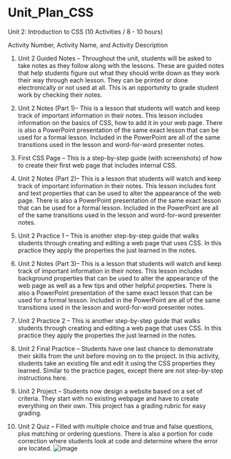 # Unit_Plan_CSS
Unit 2: Introduction to CSS (10 Activities / 8 - 10 hours)

Activity Number, Activity Name, and Activity Description

1.	Unit 2 Guided Notes – Throughout the unit, students will be asked to take notes as they follow along with the lessons. These are guided notes that help students figure out what they should write down as they work their way through each lesson. They can be printed or done electronically or not used at all. This is an opportunity to grade student work by checking their notes.

2.	Unit 2 Notes (Part 1)– This is a lesson that students will watch and keep track of important information in their notes. This lesson includes information on the basics of CSS, how to add it in your web page. There is also a PowerPoint presentation of the same exact lesson that can be used for a formal lesson. Included in the PowerPoint are all of the same transitions used in the lesson and word-for-word presenter notes.

3.	First CSS Page  – This is a step-by-step guide (with screenshots) of how to create their first web page that includes internal CSS. 

4.	Unit 2 Notes (Part 2)– This is a lesson that students will watch and keep track of important information in their notes. This lesson includes font and text properties that can be used to alter the appearance of the web page. There is also a PowerPoint presentation of the same exact lesson that can be used for a formal lesson. Included in the PowerPoint are all of the same transitions used in the lesson and word-for-word presenter notes.

5.	Unit 2 Practice 1 – This is another step-by-step guide that walks students through creating and editing a web page that uses CSS. In this practice they apply the properties the just learned in the notes.

6.	Unit 2 Notes (Part 3)– This is a lesson that students will watch and keep track of important information in their notes. This lesson includes background properties that can be used to alter the appearance of the web page as well as a few tips and other helpful properties. There is also a PowerPoint presentation of the same exact lesson that can be used for a formal lesson. Included in the PowerPoint are all of the same transitions used in the lesson and word-for-word presenter notes.

7.	Unit 2 Practice 2 – This is another step-by-step guide that walks students through creating and editing a web page that uses CSS. In this practice they apply the properties the just learned in the notes.

8.	Unit 2 Final Practice – Students have one last chance to demonstrate their skills from the unit before moving on to the project. In this activity, students take an existing file and edit it using the CSS properties they learned. Similar to the practice pages, except there are not step-by-step instructions here.

9.	Unit 2 Project – Students now design a website based on a set of criteria. They start with no existing webpage and have to create everything on their own. This project has a grading rubric for easy grading.

10.	Unit 2 Quiz – Filled with multiple choice and true and false questions, plus matching or ordering questions. There is also a portion for code correction where students look at code and determine where the error are located.
![image](https://user-images.githubusercontent.com/85954161/204155240-9f87c983-dbc7-470a-b360-25486b39df6b.png)
